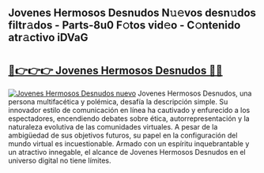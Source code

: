 ## Jovenes Hermosos Desnudos N𝚞𝚎vos desn𝚞dos filtr𝚊dos - Parts-8u0 F𝚘tos vid𝚎o - C𝚘ntenido atr𝚊ctivo iDVaG

# <h2><a href="http://mbdj97f.tromn.icu/?c=Jovenes+Hermosos+Desnudos">🔗👉👉👉 Jovenes Hermosos Desnudos 🔗🔗</a></h2>

[![Jovenes Hermosos Desnudos nuevo](https://i.imgur.com/pEAQMta.gif)](http://mbdj97f.tromn.icu/?c=Jovenes+Hermosos+Desnudos)
Jovenes Hermosos Desnudos, una persona multifacética y polémica, desafía la descripción simple. Su innovador estilo de comunicación en línea ha cautivado y enfurecido a los espectadores, encendiendo debates sobre ética, autorrepresentación y la naturaleza evolutiva de las comunidades virtuales. A pesar de la ambigüedad de sus objetivos futuros, su papel en la configuración del mundo virtual es incuestionable. Armado con un espíritu inquebrantable y un atractivo innegable, el alcance de Jovenes Hermosos Desnudos en el universo digital no tiene límites.
